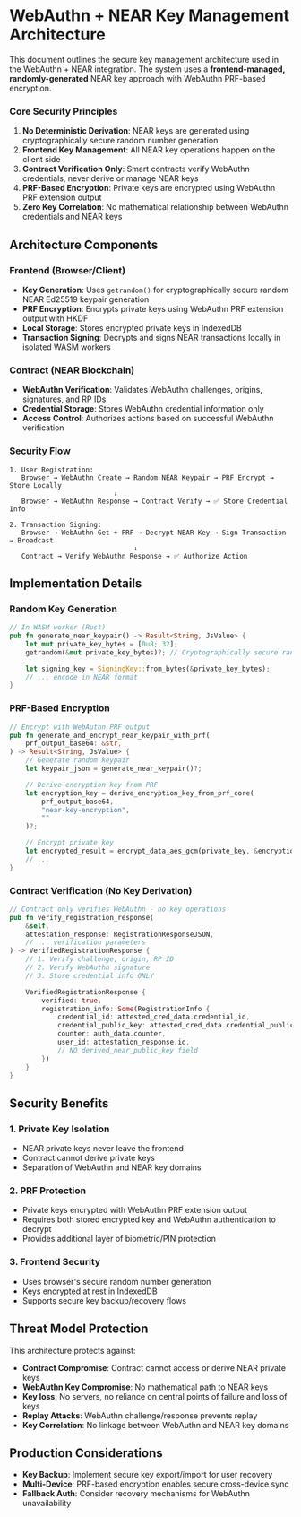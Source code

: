 # WebAuthn + NEAR Key Management Architecture

This document outlines the secure key management architecture used in the WebAuthn + NEAR integration.
The system uses a **frontend-managed, randomly-generated** NEAR key approach with WebAuthn PRF-based encryption.

### Core Security Principles

1. **No Deterministic Derivation**: NEAR keys are generated using cryptographically secure random number generation
2. **Frontend Key Management**: All NEAR key operations happen on the client side
3. **Contract Verification Only**: Smart contracts verify WebAuthn credentials, never derive or manage NEAR keys
4. **PRF-Based Encryption**: Private keys are encrypted using WebAuthn PRF extension output
5. **Zero Key Correlation**: No mathematical relationship between WebAuthn credentials and NEAR keys

## Architecture Components

### Frontend (Browser/Client)
- **Key Generation**: Uses `getrandom()` for cryptographically secure random NEAR Ed25519 keypair generation
- **PRF Encryption**: Encrypts private keys using WebAuthn PRF extension output with HKDF
- **Local Storage**: Stores encrypted private keys in IndexedDB
- **Transaction Signing**: Decrypts and signs NEAR transactions locally in isolated WASM workers

### Contract (NEAR Blockchain)
- **WebAuthn Verification**: Validates WebAuthn challenges, origins, signatures, and RP IDs
- **Credential Storage**: Stores WebAuthn credential information only
- **Access Control**: Authorizes actions based on successful WebAuthn verification

### Security Flow

```
1. User Registration:
   Browser → WebAuthn Create → Random NEAR Keypair → PRF Encrypt → Store Locally
                          ↓
   Browser → WebAuthn Response → Contract Verify → ✅ Store Credential Info

2. Transaction Signing:
   Browser → WebAuthn Get + PRF → Decrypt NEAR Key → Sign Transaction → Broadcast
                               ↓
   Contract → Verify WebAuthn Response → ✅ Authorize Action
```

## Implementation Details

### Random Key Generation
```rust
// In WASM worker (Rust)
pub fn generate_near_keypair() -> Result<String, JsValue> {
    let mut private_key_bytes = [0u8; 32];
    getrandom(&mut private_key_bytes)?; // Cryptographically secure random

    let signing_key = SigningKey::from_bytes(&private_key_bytes);
    // ... encode in NEAR format
}
```

### PRF-Based Encryption
```rust
// Encrypt with WebAuthn PRF output
pub fn generate_and_encrypt_near_keypair_with_prf(
    prf_output_base64: &str,
) -> Result<String, JsValue> {
    // Generate random keypair
    let keypair_json = generate_near_keypair()?;

    // Derive encryption key from PRF
    let encryption_key = derive_encryption_key_from_prf_core(
        prf_output_base64,
        "near-key-encryption",
        ""
    )?;

    // Encrypt private key
    let encrypted_result = encrypt_data_aes_gcm(private_key, &encryption_key)?;
    // ...
}
```

### Contract Verification (No Key Derivation)
```rust
// Contract only verifies WebAuthn - no key operations
pub fn verify_registration_response(
    &self,
    attestation_response: RegistrationResponseJSON,
    // ... verification parameters
) -> VerifiedRegistrationResponse {
    // 1. Verify challenge, origin, RP ID
    // 2. Verify WebAuthn signature
    // 3. Store credential info ONLY

    VerifiedRegistrationResponse {
        verified: true,
        registration_info: Some(RegistrationInfo {
            credential_id: attested_cred_data.credential_id,
            credential_public_key: attested_cred_data.credential_public_key,
            counter: auth_data.counter,
            user_id: attestation_response.id,
            // NO derived_near_public_key field
        })
    }
}
```

## Security Benefits

### 1. **Private Key Isolation**
- NEAR private keys never leave the frontend
- Contract cannot derive private keys
- Separation of WebAuthn and NEAR key domains

### 2. **PRF Protection**
- Private keys encrypted with WebAuthn PRF extension output
- Requires both stored encrypted key and WebAuthn authentication to decrypt
- Provides additional layer of biometric/PIN protection

### 3. **Frontend Security**
- Uses browser's secure random number generation
- Keys encrypted at rest in IndexedDB
- Supports secure key backup/recovery flows


## Threat Model Protection

This architecture protects against:

- **Contract Compromise**: Contract cannot access or derive NEAR private keys
- **WebAuthn Key Compromise**: No mathematical path to NEAR keys
- **Key loss**: No servers, no reliance on central points of failure and loss of keys
- **Replay Attacks**: WebAuthn challenge/response prevents replay
- **Key Correlation**: No linkage between WebAuthn and NEAR key domains

## Production Considerations

- **Key Backup**: Implement secure key export/import for user recovery
- **Multi-Device**: PRF-based encryption enables secure cross-device sync
- **Fallback Auth**: Consider recovery mechanisms for WebAuthn unavailability
